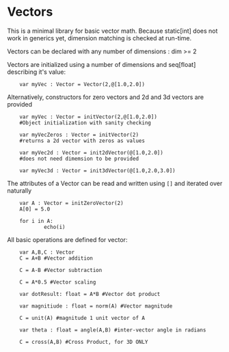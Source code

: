 # Vectors

This is a minimal library for basic vector math.
Because static[int] does not work in generics yet, dimension matching is checked at run-time.

Vectors can be declared with any number of dimensions : dim >= 2

Vectors are initialized using a number of dimensions and seq[float] describing it's value:

        var myVec : Vector = Vector(2,@[1.0,2.0])

Alternatively, constructors for zero vectors and 2d and 3d vectors are provided

        var myVec : Vector = initVector(2,@[1.0,2.0])
        #Object initialization with sanity checking

        var myVecZeros : Vector = initVector(2)
        #returns a 2d vector with zeros as values

        var myVec2d : Vector = init2dVector(@[1.0,2.0])
        #does not need dimemsion to be provided

        var myVec3d : Vector = init3dVector(@[1.0,2.0,3.0])

The attributes of a Vector can be read and written using `[]` and iterated over naturally

        var A : Vector = initZeroVector(2)
        A[0] = 5.0

        for i in A:
                echo(i)

All basic operations are defined for vector:

        var A,B,C : Vector
        C = A+B #Vector addition

        C = A-B #Vector subtraction

        C = A*0.5 #Vector scaling

        var dotResult: float = A*B #Vector dot product

        var magnitiude : float = norm(A) #Vector magnitude

        C = unit(A) #magnitude 1 unit vector of A

        var theta : float = angle(A,B) #inter-vector angle in radians

        C = cross(A,B) #Cross Product, for 3D ONLY